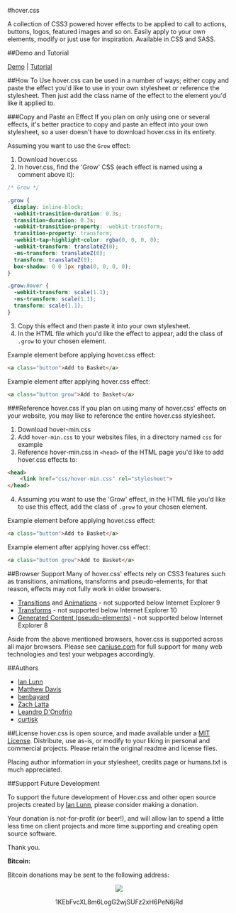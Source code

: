 #hover.css

A collection of CSS3 powered hover effects to be applied to call to actions, buttons, logos, featured images and so on. Easily apply to your own elements, modify or just use for inspiration. Available in CSS and SASS.

##Demo and Tutorial

[Demo](http://ianlunn.github.io/Hover) | [Tutorial](http://ianlunn.co.uk/articles/hover-css-tutorial-introduction/)

##How To Use
hover.css can be used in a number of ways; either copy and paste the effect you'd like to use in your own stylesheet or reference the stylesheet. Then just add the class name of the effect to the element you'd like it applied to.

###Copy and Paste an Effect
If you plan on only using one or several effects, it's better practice to copy and paste an effect into your own stylesheet, so a user doesn't have to download hover.css in its entirety.

Assuming you want to use the `Grow` effect:

1. Download hover.css
2. In hover.css, find the 'Grow' CSS (each effect is named using a comment above it):

```css
/* Grow */

.grow {
  display: inline-block;
  -webkit-transition-duration: 0.3s;
  transition-duration: 0.3s;
  -webkit-transition-property: -webkit-transform;
  transition-property: transform;
  -webkit-tap-highlight-color: rgba(0, 0, 0, 0);
  -webkit-transform: translateZ(0);
  -ms-transform: translateZ(0);
  transform: translateZ(0);
  box-shadow: 0 0 1px rgba(0, 0, 0, 0);
}

.grow:hover {
  -webkit-transform: scale(1.1);
  -ms-transform: scale(1.1);
  transform: scale(1.1);
}
```

3. Copy this effect and then paste it into your own stylesheet.
4. In the HTML file which you'd like the effect to appear, add the class of `.grow` to your chosen element.

Example element before applying hover.css effect:

```html
<a class="button">Add to Basket</a>
```

Example element after applying hover.css effect:

```html
<a class="button grow">Add to Basket</a>
```

###Reference hover.css
If you plan on using many of hover.css' effects on your website, you may like to reference the entire hover.css stylesheet.

1. Download hover-min.css
2. Add `hover-min.css` to your websites files, in a directory named `css` for example
3. Reference hover-min.css in `<head>` of the HTML page you'd like to add hover.css effects to:

```html
<head>
	<link href="css/hover-min.css" rel="stylesheet">
</head>
```

4. Assuming you want to use the 'Grow' effect, in the HTML file you'd like to use this effect, add the class of `.grow` to your chosen element.

Example element before applying hover.css effect:

```html
<a class="button">Add to Basket</a>
```

Example element after applying hover.css effect:

```html
<a class="button grow">Add to Basket</a>
```

##Browser Support
Many of hover.css' effects rely on CSS3 features such as transitions, animations, transforms and pseudo-elements, for that reason, effects may not fully work in older browsers.

- [Transitions](http://caniuse.com/#search=transitions) and [Animations](http://caniuse.com/#search=animations) - not supported below Internet Explorer 9
- [Transforms](http://caniuse.com/#search=transforms) - not supported below Internet Explorer 10
- [Generated Content (pseudo-elements)](http://caniuse.com/#search=pseudo-elements) - not supported below Internet Explorer 8

Aside from the above mentioned browsers, hover.css is supported across all major browsers. Please see [caniuse.com](http://caniuse.com/) for full support for many web technologies and test your webpages accordingly.

##Authors

- [Ian Lunn](https://github.com/IanLunn)  
- [Matthew Davis](https://github.com/mdavis1982)
- [benbayard](https://github.com/benbayard)
- [Zach Latta](https://github.com/zachlatta)
- [Leandro D'Onofrio](https://github.com/dzignus)
- [curtisk](https://github.com/curtisk)

##License
hover.css is open source, and made available under a [MIT License](http://www.opensource.org/licenses/mit-license.php). Distribute, use as-is, or modify to your liking in personal and commercial projects. Please retain the original readme and license files.

Placing author information in your stylesheet, credits page or humans.txt is much appreciated.

##Support Future Development

To support the future development of Hover.css and other open source projects created by [Ian Lunn](https://github.com/IanLunn), please consider making a donation.

Your donation is not-for-profit (or beer!), and will allow Ian to spend a little less time on client projects and more time supporting and creating open source software.

Thank you.

**Bitcoin:**

Bitcoin donations may be sent to the following address:

<div style="text-align: center;">
<a href="bitcoin:1KEbFvcXL8m6LogG2wjSUFz2xH6PeN6jRd?label=Hover.css%20Development"><img src="http://ianlunn.co.uk/images/btc-donate.jpg" /></a>
<p>1KEbFvcXL8m6LogG2wjSUFz2xH6PeN6jRd</p>
</div>
